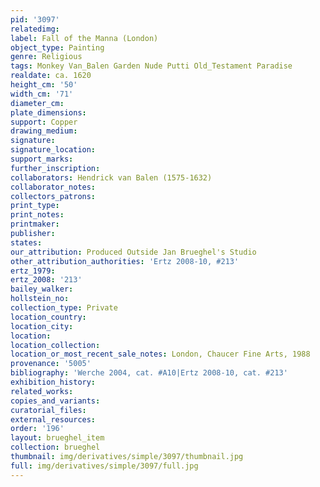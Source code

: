 ```yaml
---
pid: '3097'
relatedimg: 
label: Fall of the Manna (London)
object_type: Painting
genre: Religious
tags: Monkey Van_Balen Garden Nude Putti Old_Testament Paradise
realdate: ca. 1620
height_cm: '50'
width_cm: '71'
diameter_cm: 
plate_dimensions: 
support: Copper
drawing_medium: 
signature: 
signature_location: 
support_marks: 
further_inscription: 
collaborators: Hendrick van Balen (1575-1632)
collaborator_notes: 
collectors_patrons: 
print_type: 
print_notes: 
printmaker: 
publisher: 
states: 
our_attribution: Produced Outside Jan Brueghel's Studio
other_attribution_authorities: 'Ertz 2008-10, #213'
ertz_1979: 
ertz_2008: '213'
bailey_walker: 
hollstein_no: 
collection_type: Private
location_country: 
location_city: 
location: 
location_collection: 
location_or_most_recent_sale_notes: London, Chaucer Fine Arts, 1988
provenance: '5005'
bibliography: 'Werche 2004, cat. #A10|Ertz 2008-10, cat. #213'
exhibition_history: 
related_works: 
copies_and_variants: 
curatorial_files: 
external_resources: 
order: '196'
layout: brueghel_item
collection: brueghel
thumbnail: img/derivatives/simple/3097/thumbnail.jpg
full: img/derivatives/simple/3097/full.jpg
---
```

